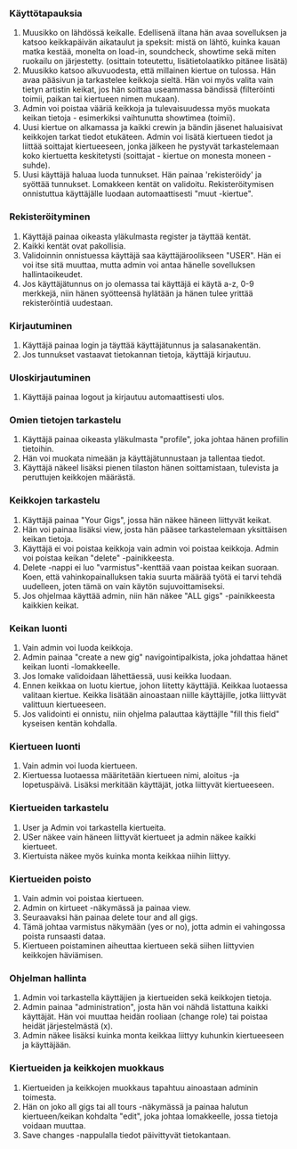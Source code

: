 
### Käyttötapauksia

1. Muusikko on lähdössä keikalle. Edellisenä iltana hän avaa sovelluksen ja katsoo keikkapäivän aikataulut ja speksit: mistä on lähtö, kuinka kauan matka kestää, monelta on load-in, soundcheck, showtime sekä miten ruokailu on järjestetty. (osittain toteutettu, lisätietolaatikko pitänee lisätä)
2. Muusikko katsoo alkuvuodesta, että millainen kiertue on tulossa. Hän avaa pääsivun ja tarkastelee keikkoja sieltä. Hän voi myös valita vain tietyn artistin keikat, jos hän soittaa useammassa bändissä (filteröinti toimii, paikan tai kiertueen nimen mukaan). 
3. Admin voi poistaa vääriä keikkoja ja tulevaisuudessa myös muokata keikan tietoja - esimerkiksi vaihtunutta showtimea (toimii). 
4. Uusi kiertue on alkamassa ja kaikki crewin ja bändin jäsenet haluaisivat keikkojen tarkat tiedot etukäteen. Admin voi lisätä kiertueen tiedot ja liittää soittajat kiertueeseen, jonka jälkeen he pystyvät tarkastelemaan koko kiertuetta keskitetysti (soittajat - kiertue on monesta moneen -suhde).
5. Uusi käyttäjä haluaa luoda tunnukset. Hän painaa 'rekisteröidy' ja syöttää tunnukset. Lomakkeen kentät on validoitu. Rekisteröitymisen onnistuttua käyttäjälle luodaan automaattisesti "muut -kiertue". 


### Rekisteröityminen

1. Käyttäjä painaa oikeasta yläkulmasta register ja täyttää kentät. 
2. Kaikki kentät ovat pakollisia. 
3. Validoinnin onnistuessa käyttäjä saa käyttäjäroolikseen "USER". Hän ei voi itse sitä muuttaa, mutta admin voi antaa hänelle sovelluksen hallintaoikeudet. 
4. Jos käyttäjätunnus on jo olemassa tai käyttäjä ei käytä a-z, 0-9 merkkejä, niin hänen syötteensä hylätään ja hänen tulee yrittää rekisteröintiä uudestaan. 

### Kirjautuminen

1. Käyttäjä painaa login ja täyttää käyttäjätunnus ja salasanakentän. 
2. Jos tunnukset vastaavat tietokannan tietoja, käyttäjä kirjautuu. 

### Uloskirjautuminen

1. Käyttäjä painaa logout ja kirjautuu automaattisesti ulos. 

### Omien tietojen tarkastelu

1. Käyttäjä painaa oikeasta yläkulmasta "profile", joka johtaa hänen profiilin tietoihin. 
2. Hän voi muokata nimeään ja käyttäjätunnustaan ja tallentaa tiedot. 
3. Käyttäjä näkeel lisäksi pienen tilaston hänen soittamistaan, tulevista ja peruttujen keikkojen määrästä. 

### Keikkojen tarkastelu

1. Käyttäjä painaa "Your Gigs", jossa hän näkee häneen liittyvät keikat. 
2. Hän voi painaa lisäksi view, josta hän pääsee tarkastelemaan yksittäisen keikan tietoja. 
3. Käyttäjä ei voi poistaa keikkoja vain admin voi poistaa keikkoja. Admin voi poistaa keikan "delete" -painikkeesta. 
4. Delete -nappi ei luo "varmistus"-kenttää vaan poistaa keikan suoraan. Koen, että vahinkopainalluksen takia suurta määrää työtä ei tarvi tehdä uudelleen, joten tämä on vain käytön sujuvoittamiseksi. 
4. Jos ohjelmaa käyttää admin, niin hän näkee "ALL gigs" -painikkeesta kaikkien keikat. 

### Keikan luonti

1. Vain admin voi luoda keikkoja. 
2. Admin painaa "create a new gig" navigointipalkista, joka johdattaa hänet keikan luonti -lomakkeelle. 
3. Jos lomake validoidaan lähettäessä, uusi keikka luodaan. 
4. Ennen keikkaa on luotu kiertue, johon liitetty käyttäjiä. Keikkaa luotaessa valitaan kiertue. Keikka lisätään ainoastaan niille käyttäjille, jotka liittyvät valittuun kiertueeseen. 
5. Jos validointi ei onnistu, niin ohjelma palauttaa käyttäjlle "fill this field" kyseisen kentän kohdalla. 


### Kiertueen luonti

1. Vain admin voi luoda kiertueen.
2. Kiertuessa luotaessa määritetään kiertueen nimi, aloitus -ja lopetuspäivä. Lisäksi merkitään käyttäjät, jotka liittyvät kiertueeseen. 


### Kiertueiden tarkastelu

1. User ja Admin voi tarkastella kiertueita.
2. USer näkee vain häneen liittyvät kiertueet ja admin näkee kaikki kiertueet. 
3. Kiertuista näkee myös kuinka monta keikkaa niihin liittyy. 


### Kiertueiden poisto

1. Vain admin voi poistaa kiertueen. 
2. Admin on kirtueet -näkymässä ja painaa view. 
3. Seuraavaksi hän painaa delete tour and all gigs. 
4. Tämä johtaa varmistus näkymään (yes or no), jotta admin ei vahingossa poista runsaasti dataa. 
5. Kiertueen poistaminen aiheuttaa kiertueen sekä siihen liittyvien keikkojen häviämisen. 


### Ohjelman hallinta

1. Admin voi tarkastella käyttäjien ja kiertueiden sekä keikkojen tietoja. 
2. Admin painaa "administration", josta hän voi nähdä listattuna kaikki käyttäjät. Hän voi muuttaa heidän rooliaan (change role) tai poistaa heidät järjestelmästä (x). 
3. Admin näkee lisäksi kuinka monta keikkaa liittyy kuhunkin kiertueeseen ja käyttäjään. 



### Kiertueiden ja keikkojen muokkaus

1. Kiertueiden ja keikkojen muokkaus tapahtuu ainoastaan adminin toimesta. 
2. Hän on joko all gigs tai all tours -näkymässä ja painaa halutun kiertueen/keikan kohdalta "edit", joka johtaa lomakkeelle, jossa tietoja voidaan muuttaa. 
3. Save changes -nappulalla tiedot päivittyvät tietokantaan. 